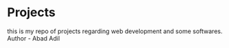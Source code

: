 # Projects
this is my repo of projects regarding web development and some softwares.
Author - Abad Adil 
